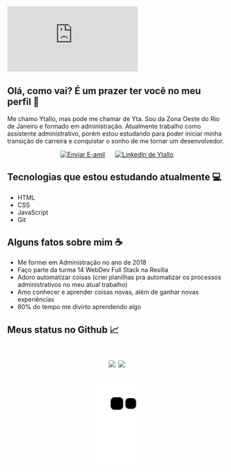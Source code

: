 <div>
 
  ![banner do perfil](https://www.ignboards.com/proxy.php?image=https%3A%2F%2Fi.imgur.com%2FX2mgz1R.gif&hash=4e9b3104256f78ddd0b6109373460647)

</div>
  
## Olá, como vai? É um prazer ter você no meu perfil 👋

Me chamo Ytallo, mas pode me chamar de Yta. Sou da Zona Oeste do Rio de Janeiro e formado em administração. Atualmente trabalho como assistente administrativo, porém estou estudando para poder iniciar minha transição de carreira e conquistar o sonho de me tornar um desenvolvedor.

 <div align="center"> 
    <a href="mailto:ytallobruno@hotmail.com" target="_blank"><img src="https://cdn-icons-png.flaticon.com/512/2525/2525737.png" height="40em" title="Enviar E-amil"></a>
    &nbsp;&nbsp;&nbsp;&nbsp;
   <a href="https://www.linkedin.com/in/ytallobruno/" target="_blank"><img src="https://cdn-icons-png.flaticon.com/512/145/145807.png" height="40em" title="LinkedIn de Ytallo"></a>
 </div>

  ## Tecnologias que estou estudando atualmente 💻

  - HTML
  - CSS
  - JavaScript
  - Git

## Alguns fatos sobre mim ☕

- Me formei em Administração no ano de 2018
- Faço parte da turma 14 WebDev Full Stack na Resilia
- Adoro automatizar coisas (criei planilhas pra automatizar os processos administrativos no meu atual trabalho)
- Amo conhecer e aprender coisas novas, além de ganhar novas experiências
- 80% do tempo me divirto aprendendo algo

## Meus status no Github 📈
<h1 align="center">
   <img height="140em" src="https://github-readme-stats.vercel.app/api?username=ytallobruno&show_icons=true&bg_color=red"> <!--[ytallo github stats]-->
   <img height="140em" src="https://github-readme-stats.vercel.app/api/top-langs/?username=ytallobruno&layout=compact&bg_color=red"/> <!--[ytallo github langs]-->

   ![Snake animation](https://github.com/ytallobruno/ytallobruno/blob/output/github-contribution-grid-snake.svg) <!--[cobrinha]-->
</h1>
